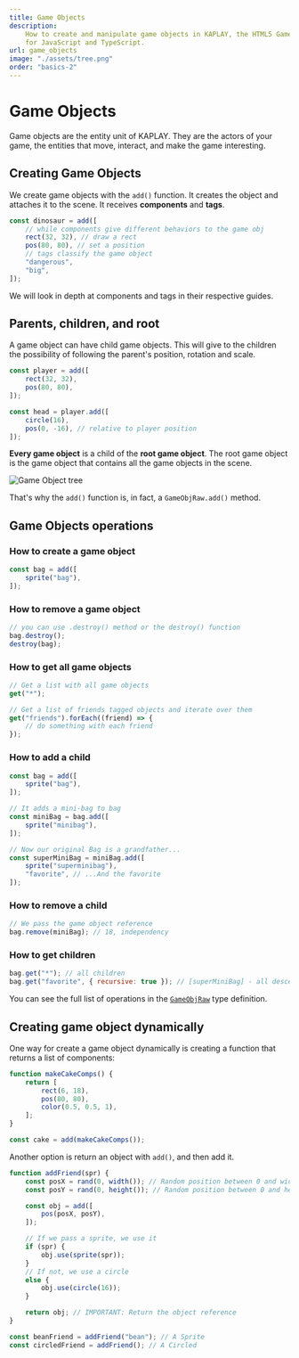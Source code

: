```yaml
---
title: Game Objects
description:
    How to create and manipulate game objects in KAPLAY, the HTML5 Game Engine
    for JavaScript and TypeScript.
url: game_objects
image: "./assets/tree.png"
order: "basics-2"
---
```


# Game Objects

Game objects are the entity unit of KAPLAY. They are the actors of your game,
the entities that move, interact, and make the game interesting.

## Creating Game Objects

We create game objects with the `add()` function. It creates the object and
attaches it to the scene. It receives **components** and **tags**.

```js
const dinosaur = add([
    // while components give different behaviors to the game obj
    rect(32, 32), // draw a rect
    pos(80, 80), // set a position
    // tags classify the game object
    "dangerous",
    "big",
]);
```

We will look in depth at components and tags in their respective guides.

## Parents, children, and root

A game object can have child game objects. This will give to the children the
possibility of following the parent's position, rotation and scale.

```js
const player = add([
    rect(32, 32),
    pos(80, 80),
]);

const head = player.add([
    circle(16),
    pos(0, -16), // relative to player position
]);
```

**Every game object** is a child of the **root game object**. The root game
object is the game object that contains all the game objects in the scene.

![Game Object tree](./assets/tree.png)

That's why the `add()` function is, in fact, a `GameObjRaw.add()` method.

## Game Objects operations

### How to create a game object

```js
const bag = add([
    sprite("bag"),
]);
```

### How to remove a game object

```js
// you can use .destroy() method or the destroy() function
bag.destroy();
destroy(bag);
```

### How to get all game objects

```js
// Get a list with all game objects
get("*");

// Get a list of friends tagged objects and iterate over them
get("friends").forEach((friend) => {
    // do something with each friend
});
```

### How to add a child

```js
const bag = add([
    sprite("bag"),
]);

// It adds a mini-bag to bag
const miniBag = bag.add([
    sprite("minibag"),
]);

// Now our original Bag is a grandfather...
const superMiniBag = miniBag.add([
    sprite("superminibag"),
    "favorite", // ...And the favorite
]);
```

### How to remove a child

```js
// We pass the game object reference
bag.remove(miniBag); // 18, independency
```

### How to get children

```js
bag.get("*"); // all children
bag.get("favorite", { recursive: true }); // [superMiniBag] - all descendants with tag favorite
```

You can see the full list of operations in the [`GameObjRaw`](/doc/GameObjRaw)
type definition.

## Creating game object dynamically

One way for create a game object dynamically is creating a function that returns
a list of components:

```js
function makeCakeComps() {
    return [
        rect(6, 18),
        pos(80, 80),
        color(0.5, 0.5, 1),
    ];
}

const cake = add(makeCakeComps());
```

Another option is return an object with `add()`, and then add it.

```js
function addFriend(spr) {
    const posX = rand(0, width()); // Random position between 0 and width
    const posY = rand(0, height()); // Random position between 0 and height

    const obj = add([
        pos(posX, posY),
    ]);

    // If we pass a sprite, we use it
    if (spr) {
        obj.use(sprite(spr));
    }
    // If not, we use a circle
    else {
        obj.use(circle(16));
    }

    return obj; // IMPORTANT: Return the object reference
}

const beanFriend = addFriend("bean"); // A Sprite
const circledFriend = addFriend(); // A Circled
```
